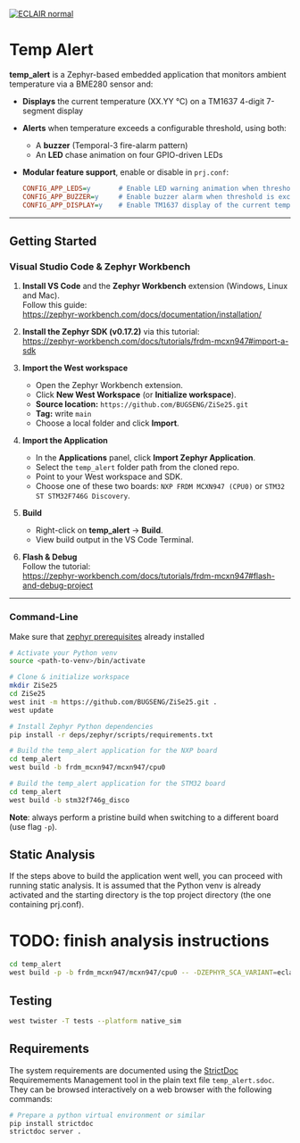 [![ECLAIR normal](https://github.com/BUGSENG/ZiSe25/actions/workflows/ECLAIR_normal.yml/badge.svg?branch=main&event=push)](https://github.com/BUGSENG/ZiSe25/actions/workflows/ECLAIR_normal.yml)

# Temp Alert

**temp_alert** is a Zephyr-based embedded application that monitors ambient temperature via a BME280 sensor and:

- **Displays** the current temperature (XX.YY °C) on a TM1637 4-digit 7-segment display  
- **Alerts** when temperature exceeds a configurable threshold, using both:
  - A **buzzer** (Temporal-3 fire-alarm pattern)  
  - An **LED** chase animation on four GPIO-driven LEDs  
- **Modular feature support**, enable or disable in `prj.conf`:

    ```ini
    CONFIG_APP_LEDS=y       # Enable LED warning animation when threshold is exceeded
    CONFIG_APP_BUZZER=y     # Enable buzzer alarm when threshold is exceeded
    CONFIG_APP_DISPLAY=y    # Enable TM1637 display of the current temperature
    ```

---

## Getting Started

### Visual Studio Code & Zephyr Workbench

1. **Install VS Code** and the **Zephyr Workbench** extension (Windows, Linux and Mac).  
   Follow this guide:  
   https://zephyr-workbench.com/docs/documentation/installation/

2. **Install the Zephyr SDK (v0.17.2)** via this tutorial:  
   https://zephyr-workbench.com/docs/tutorials/frdm-mcxn947#import-a-sdk

3. **Import the West workspace**  
   - Open the Zephyr Workbench extension.  
   - Click **New West Workspace** (or **Initialize workspace**).  
   - **Source location:** `https://github.com/BUGSENG/ZiSe25.git`  
   - **Tag:** write `main`  
   - Choose a local folder and click **Import**.

4. **Import the Application**  
   - In the **Applications** panel, click **Import Zephyr Application**.  
   - Select the `temp_alert` folder path from the cloned repo.  
   - Point to your West workspace and SDK.  
   - Choose one of these two boards: `NXP FRDM MCXN947 (CPU0)` or `STM32 ST STM32F746G Discovery`.

5. **Build**  
   - Right-click on **temp_alert** → **Build**.  
   - View build output in the VS Code Terminal.

6. **Flash & Debug**  
   Follow the tutorial:  
   https://zephyr-workbench.com/docs/tutorials/frdm-mcxn947#flash-and-debug-project

---

### Command-Line
Make sure that [zephyr prerequisites](https://docs.zephyrproject.org/latest/develop/getting_started/index.html) already installed
```bash
# Activate your Python venv
source <path-to-venv>/bin/activate

# Clone & initialize workspace
mkdir ZiSe25
cd ZiSe25
west init -m https://github.com/BUGSENG/ZiSe25.git .
west update

# Install Zephyr Python dependencies
pip install -r deps/zephyr/scripts/requirements.txt

# Build the temp_alert application for the NXP board
cd temp_alert
west build -b frdm_mcxn947/mcxn947/cpu0

# Build the temp_alert application for the STM32 board
cd temp_alert
west build -b stm32f746g_disco
```

**Note**: always perform a pristine build when switching to a different board
(use flag `-p`).

## Static Analysis

If the steps above to build the application went well, you can proceed with
running static analysis. It is assumed that the Python venv is already activated
and the starting directory is the top project directory (the one containing prj.conf).

# TODO: finish analysis instructions

```bash
cd temp_alert
west build -p -b frdm_mcxn947/mcxn947/cpu0 -- -DZEPHYR_SCA_VARIANT=eclair
```

## Testing

```bash
west twister -T tests --platform native_sim
```

## Requirements

The system requirements are documented using the [StrictDoc](https://github.com/strictdoc-project/strictdoc) Requiremements Management tool
in the plain text file `temp_alert.sdoc`. They can be browsed interactively on a web browser with the following commands:

```bash
# Prepare a python virtual environment or similar
pip install strictdoc
strictdoc server .
```

